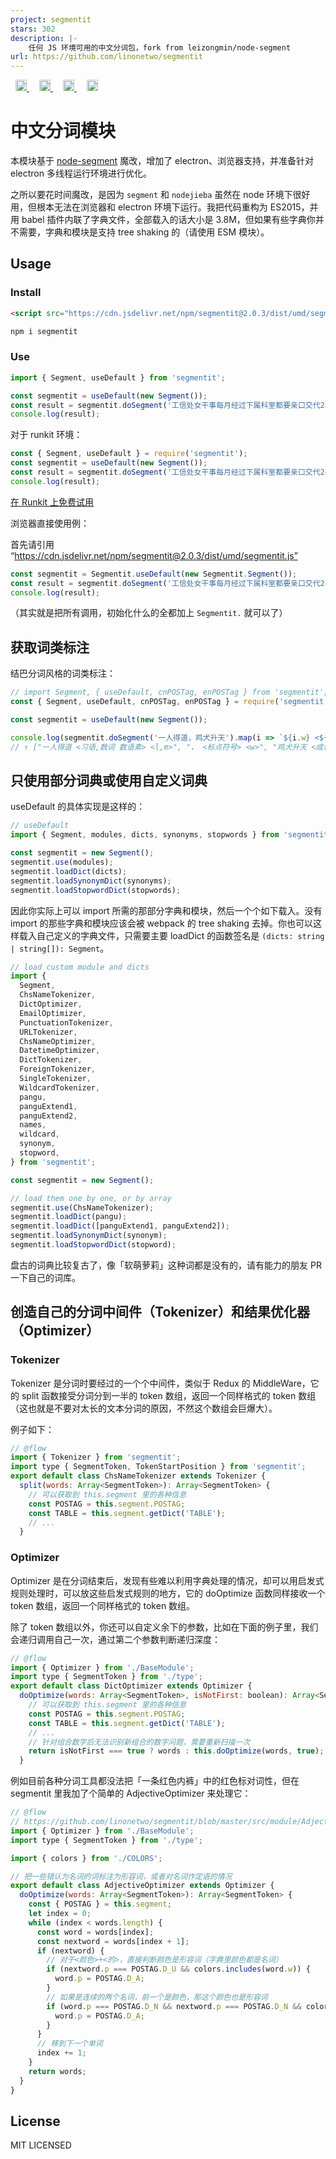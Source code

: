 ```yaml
---
project: segmentit
stars: 302
description: |-
    任何 JS 环境可用的中文分词包，fork from leizongmin/node-segment
url: https://github.com/linonetwo/segmentit
---
```


<p>
<a href='https://badge.fury.io/js/segmentit' style='margin: 0 0.5rem;'>
<img src='https://badge.fury.io/js/segmentit.svg' alt='npm version' height='18'/>
</a>

<a href='https://coveralls.io/github/linonetwo/segmentit?branch=master' style='margin: 0 0.5rem;'>
<img src='https://coveralls.io/repos/github/linonetwo/segmentit/badge.svg?branch=master' alt='Coverage Status' height='18'/>
</a>

<a href='https://travis-ci.org/linonetwo/segmentit#' style='margin: 0 0.5rem;'>
<img src='https://api.travis-ci.org/linonetwo/segmentit.svg?branch=master' alt='CI Status' height='18'/>
</a>

<a href='https://img.shields.io/bundlephobia/minzip/segmentit.svg' style='margin: 0 0.5rem;'>
<img src='https://img.shields.io/bundlephobia/minzip/segmentit.svg' alt='Min Zip Size' height='18'/>
</a>
<p>

# 中文分词模块

本模块基于 [node-segment](https://github.com/leizongmin/node-segment) 魔改，增加了 electron、浏览器支持，并准备针对 electron 多线程运行环境进行优化。

之所以要花时间魔改，是因为 `segment` 和 `nodejieba` 虽然在 node 环境下很好用，但根本无法在浏览器和 electron 环境下运行。我把代码重构为 ES2015，并用 babel 插件内联了字典文件，全部载入的话大小是 3.8M，但如果有些字典你并不需要，字典和模块是支持 tree shaking 的（请使用 ESM 模块）。

## Usage
  
### Install

```html
<script src="https://cdn.jsdelivr.net/npm/segmentit@2.0.3/dist/umd/segmentit.min.js" />
```
  
```sh
npm i segmentit
```

### Use

```javascript
import { Segment, useDefault } from 'segmentit';

const segmentit = useDefault(new Segment());
const result = segmentit.doSegment('工信处女干事每月经过下属科室都要亲口交代24口交换机等技术性器件的安装工作。');
console.log(result);
```

对于 runkit 环境：

```javascript
const { Segment, useDefault } = require('segmentit');
const segmentit = useDefault(new Segment());
const result = segmentit.doSegment('工信处女干事每月经过下属科室都要亲口交代24口交换机等技术性器件的安装工作。');
console.log(result);
```

[在 Runkit 上免费试用](https://npm.runkit.com/segmentit)

浏览器直接使用例：

首先请引用 “https://cdn.jsdelivr.net/npm/segmentit@2.0.3/dist/umd/segmentit.js”

```javascript
const segmentit = Segmentit.useDefault(new Segmentit.Segment());
const result = segmentit.doSegment('工信处女干事每月经过下属科室都要亲口交代24口交换机等技术性器件的安装工作。');
console.log(result);
```

（其实就是把所有调用，初始化什么的全都加上 `Segmentit.` 就可以了）

## 获取词类标注

结巴分词风格的词类标注：

```javascript
// import Segment, { useDefault, cnPOSTag, enPOSTag } from 'segmentit';
const { Segment, useDefault, cnPOSTag, enPOSTag } = require('segmentit');

const segmentit = useDefault(new Segment());

console.log(segmentit.doSegment('一人得道，鸡犬升天').map(i => `${i.w} <${cnPOSTag(i.p)}> <${enPOSTag(i.p)}>`))
// ↑ ["一人得道 <习语,数词 数语素> <l,m>", "， <标点符号> <w>", "鸡犬升天 <成语> <i>"]
```

## 只使用部分词典或使用自定义词典

useDefault 的具体实现是这样的：

```javascript
// useDefault
import { Segment, modules, dicts, synonyms, stopwords } from 'segmentit';

const segmentit = new Segment();
segmentit.use(modules);
segmentit.loadDict(dicts);
segmentit.loadSynonymDict(synonyms);
segmentit.loadStopwordDict(stopwords);
```

因此你实际上可以 import 所需的那部分字典和模块，然后一个个如下载入。没有 import 的那些字典和模块应该会被 webpack 的 tree shaking 去掉。你也可以这样载入自己定义的字典文件，只需要主要 loadDict 的函数签名是 `(dicts: string | string[]): Segment`。

```javascript
// load custom module and dicts
import {
  Segment,
  ChsNameTokenizer,
  DictOptimizer,
  EmailOptimizer,
  PunctuationTokenizer,
  URLTokenizer,
  ChsNameOptimizer,
  DatetimeOptimizer,
  DictTokenizer,
  ForeignTokenizer,
  SingleTokenizer,
  WildcardTokenizer,
  pangu,
  panguExtend1,
  panguExtend2,
  names,
  wildcard,
  synonym,
  stopword,
} from 'segmentit';

const segmentit = new Segment();

// load them one by one, or by array
segmentit.use(ChsNameTokenizer);
segmentit.loadDict(pangu);
segmentit.loadDict([panguExtend1, panguExtend2]);
segmentit.loadSynonymDict(synonym);
segmentit.loadStopwordDict(stopword);
```

盘古的词典比较复古了，像「软萌萝莉」这种词都是没有的，请有能力的朋友 PR 一下自己的词库。

## 创造自己的分词中间件（Tokenizer）和结果优化器（Optimizer）

### Tokenizer

Tokenizer 是分词时要经过的一个个中间件，类似于 Redux 的 MiddleWare，它的 split 函数接受分词分到一半的 token 数组，返回一个同样格式的 token 数组（这也就是不要对太长的文本分词的原因，不然这个数组会巨爆大）。

例子如下：

```javascript
// @flow
import { Tokenizer } from 'segmentit';
import type { SegmentToken, TokenStartPosition } from 'segmentit';
export default class ChsNameTokenizer extends Tokenizer {
  split(words: Array<SegmentToken>): Array<SegmentToken> {
    // 可以获取到 this.segment 里的各种信息
    const POSTAG = this.segment.POSTAG;
    const TABLE = this.segment.getDict('TABLE');
    // ...
  }
```

### Optimizer

Optimizer 是在分词结束后，发现有些难以利用字典处理的情况，却可以用启发式规则处理时，可以放这些启发式规则的地方，它的 doOptimize 函数同样接收一个 token 数组，返回一个同样格式的 token 数组。

除了 token 数组以外，你还可以自定义余下的参数，比如在下面的例子里，我们会递归调用自己一次，通过第二个参数判断递归深度：

```javascript
// @flow
import { Optimizer } from './BaseModule';
import type { SegmentToken } from './type';
export default class DictOptimizer extends Optimizer {
  doOptimize(words: Array<SegmentToken>, isNotFirst: boolean): Array<SegmentToken> {
    // 可以获取到 this.segment 里的各种信息
    const POSTAG = this.segment.POSTAG;
    const TABLE = this.segment.getDict('TABLE');
    // ...
    // 针对组合数字后无法识别新组合的数字问题，需要重新扫描一次
    return isNotFirst === true ? words : this.doOptimize(words, true);
  }
```

例如目前各种分词工具都没法把「一条红色内裤」中的红色标对词性，但在 segmentit 里我加了个简单的 AdjectiveOptimizer 来处理它：

```javascript
// @flow
// https://github.com/linonetwo/segmentit/blob/master/src/module/AdjectiveOptimizer.js
import { Optimizer } from './BaseModule';
import type { SegmentToken } from './type';

import { colors } from './COLORS';

// 把一些错认为名词的词标注为形容词，或者对名词作定语的情况
export default class AdjectiveOptimizer extends Optimizer {
  doOptimize(words: Array<SegmentToken>): Array<SegmentToken> {
    const { POSTAG } = this.segment;
    let index = 0;
    while (index < words.length) {
      const word = words[index];
      const nextword = words[index + 1];
      if (nextword) {
        // 对于<颜色>+<的>，直接判断颜色是形容词（字典里颜色都是名词）
        if (nextword.p === POSTAG.D_U && colors.includes(word.w)) {
          word.p = POSTAG.D_A;
        }
        // 如果是连续的两个名词，前一个是颜色，那这个颜色也是形容词
        if (word.p === POSTAG.D_N && nextword.p === POSTAG.D_N && colors.includes(word.w)) {
          word.p = POSTAG.D_A;
        }
      }
      // 移到下一个单词
      index += 1;
    }
    return words;
  }
}
```

## License

MIT LICENSED


